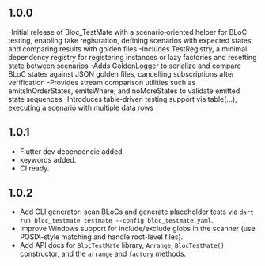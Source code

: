 ## 1.0.0

-Initial release of Bloc_TestMate with a scenario‑oriented helper for BLoC testing, enabling fake registration, defining scenarios with expected states, and comparing results with golden files
-Includes TestRegistry, a minimal dependency registry for registering instances or lazy factories and resetting state between scenarios
-Adds GoldenLogger to serialize and compare BLoC states against JSON golden files, cancelling subscriptions after verification
-Provides stream comparison utilities such as emitsInOrderStates, emitsWhere, and noMoreStates to validate emitted state sequences
-Introduces table‑driven testing support via table(...), executing a scenario with multiple data rows

## 1.0.1

- Flutter dev dependencie added.
- keywords added.
- CI ready.

## 1.0.2

- Add CLI generator: scan BLoCs and generate placeholder tests via `dart run bloc_testmate testmate --config bloc_testmate.yaml`.
- Improve Windows support for include/exclude globs in the scanner (use POSIX-style matching and handle root-level files).
- Add API docs for `BlocTestMate` library, `Arrange`, `BlocTestMate()` constructor, and the `arrange` and `factory` methods.

